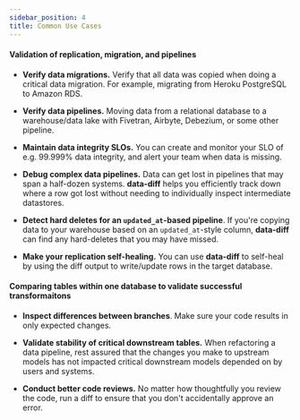 ```yaml
---
sidebar_position: 4
title: Common Use Cases
---
```


#### Validation of replication, migration, and pipelines

* **Verify data migrations.** Verify that all data was copied when doing a
  critical data migration. For example, migrating from Heroku PostgreSQL to Amazon RDS.

* **Verify data pipelines.** Moving data from a relational database to a
  warehouse/data lake with Fivetran, Airbyte, Debezium, or some other pipeline.

* **Maintain data integrity SLOs.** You can create and monitor
  your SLO of e.g. 99.999% data integrity, and alert your team when data is
  missing.

* **Debug complex data pipelines.** Data can get lost in pipelines that
  may span a half-dozen systems. **data-diff** helps you efficiently track down 
  where a row got lost without needing to individually inspect intermediate datastores. 

* **Detect hard deletes for an `updated_at`-based pipeline**. If you're
  copying data to your warehouse based on an `updated_at`-style column, **data-diff** 
  can find any hard-deletes that you may have missed.

* **Make your replication self-healing.** You can use **data-diff** to
  self-heal by using the diff output to write/update rows in the target
  database.

#### Comparing tables within one database to validate successful transformaitons

* **Inspect differences between branches**. Make sure your code results in only expected changes.

* **Validate stability of critical downstream tables.** When refactoring a data pipeline, rest assured
that the changes you make to upstream models has not impacted critical downstream models depended on
by users and systems.

* **Conduct better code reviews.** No matter how thoughtfully you review the code, run a diff to 
ensure that you don't accidentally approve an error.